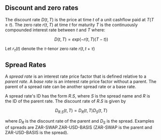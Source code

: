 ## Discount and zero rates

The discount rate $D(t,T)$ is the price at time $t$ of a unit cashflow paid at $T (T \ge t)$. The zero
rate $r(t,T)$ at time $t$ for maturity $T$ is the continuously compounded interest rate between $t$ and
$T$ where:

$$D(t,T)=exp(-r(t,T)(T-t))$$

Let $r_\tau (t)$ denote the $\tau$-tenor zero rate $r(t,t+\tau)$

## Spread Rates

A *spread rate* is an interest rate price factor that is defined relative to a *parent rate*. A
*base rate* is an interest rate price factor without a parent. The parent of a spread rate can be
another spread rate or a base rate.

A spread rate's ID has the form $R.S$, where $S$ is the spread name and $R$ is the ID of the parent rate.
The discount rate of $R.S$ is given by

$$D_{R.S}(t,T)=D_R(t,T)D_S(t,T)$$

where $D_R$ is the discount rate of the parent and $D_S$ is the spread. Examples of spreads are
ZAR-SWAP.ZAR-USD-BASIS (ZAR-SWAP is the parent and ZAR-USD-BASIS is the spread).

